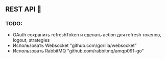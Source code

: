 ## REST API 🚀

### TODO:
- OAuth сохранить refreshToken и сделать action для refresh токенов, logout, strategies
- Использовать Websocket "github.com/gorilla/websocket"
- Использовать RabbitMQ "github.com/rabbitmq/amqp091-go"
